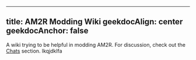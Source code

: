  
---
title: AM2R Modding Wiki
geekdocAlign: center
geekdocAnchor: false
---
A wiki trying to be helpful in modding AM2R.
For discussion, check out the [Chats](useful-links/chats) section.
lkqjdklfa
